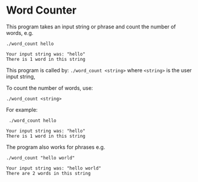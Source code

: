 # Word Counter

This program takes an input string or phrase and count the number of words, e.g.

```
./word_count hello

Your input string was: "hello"
There is 1 word in this string
```



This program is called by: `./word_count <string>` where `<string>` is the user input string,

To count the number of words, use:
```
./word_count <string>
```
For example:
```
 ./word_count hello

Your input string was: "hello"
There is 1 word in this string
```


The program also works for phrases e.g.
```
./word_count "hello world"

Your input string was: "hello world"
There are 2 words in this string
```
